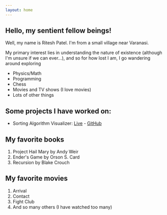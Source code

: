 ```yaml
---
layout: home
---
```


## Hello, my sentient fellow beings!

Well, my name is Ritesh Patel. I'm from a small village near Varanasi.

My primary interest lies in understanding the nature of existence (although I'm unsure if we can ever...), and so for how lost I am, I go wandering around exploring
- Physics/Math
- Programming
- Chess
- Movies and TV shows (I love movies)
- Lots of other things

## Some projects I have worked on:

- Sorting Algorithm Visualizer: [Live](https://exismyssav.netlify.app/) - [GitHub](https://github.com/exismys/SortingAlgorithmVisualizer)

## My favorite books
1. Project Hail Mary by Andy Weir
2. Ender's Game by Orson S. Card
3. Recursion by Blake Crouch

## My favorite movies
1. Arrival
2. Contact
3. Fight Club
4. And so many others (I have watched too many)